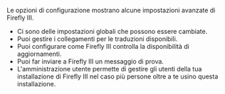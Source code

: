 Le opzioni di configurazione mostrano alcune impostazioni avanzate di Firefly III.

* Ci sono delle impostazioni globali che possono essere cambiate.
* Puoi gestire i collegamenti per le traduzioni disponibili.
* Puoi configurare come Firefly III controlla la disponibilità di aggiornamenti.
* Puoi far inviare a Firefly III un messaggio di prova.
* L'amministrazione utente permette di gestire gli utenti della tua installazione di Firefly III nel caso più persone oltre a te usino questa installazione.